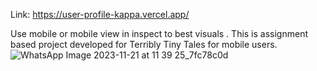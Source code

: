 Link: https://user-profile-kappa.vercel.app/


Use mobile or mobile view in inspect to best visuals .
This is assignment based project developed for Terribly Tiny Tales for mobile users.
![WhatsApp Image 2023-11-21 at 11 39 25_7fc78c0d](https://github.com/SandeepGurjar1/User_Profile/assets/101051507/91d6d27d-4c0f-40d6-9b7f-95346fe11793)


